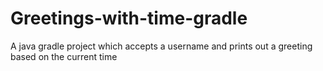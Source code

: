 # Greetings-with-time-gradle
A java gradle project which accepts a username and prints out a greeting based on the current time
